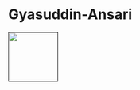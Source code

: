 # Gyasuddin-Ansari
<a href="" target="blank"><img align="center" src="https://gyasuddin.tech/assets/hero.png" height="100" /></a>
